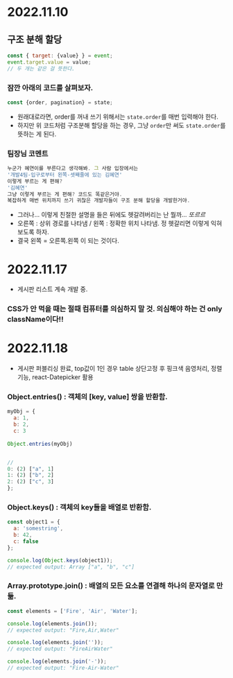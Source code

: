 # 2022.11.10 
## 구조 분해 할당 

```js
const { target: {value} } = event;
event.target.value = value;
// 두 개는 같은 걸 뜻한다.
```

### 잠깐 아래의 코드를 살펴보자.
```js
const {order, pagination} = state;
```
- 원래대로라면, order를 꺼내 쓰기 위해서는 `state.order`를 매번 입력해야 한다.   
- 하지만 위 코드처럼 구조분해 할당을 하는 경우, 그냥 `order`만 써도 `state.order`를 뜻하는 게 된다.   
### 팀장님 코멘트

```js
누군가 혜연이를 부른다고 생각해봐. 그 사람 입장에서는
'개발4팀-입구로부터 왼쪽-셋째줄에 있는 김혜연'
이렇게 부르는 게 편해?
'김혜연'
그냥 이렇게 부르는 게 편해? 코드도 똑같은거야.
복잡하게 매번 위치까지 쓰기 귀찮은 개발자들이 구조 분해 할당을 개발한거야.
```

- 그러나... 이렇게 친절한 설명을 들은 뒤에도 헷갈려버리는 난 뭘까...  *또르르*
- 오른쪽 : 상위 경로를 나타냄 / 왼쪽 : 정확한 위치 나타냄. 정 헷갈리면 이렇게 익혀보도록 하자.
- 결국 왼쪽 = 오른쪽.왼쪽   이 되는 것이다.


# 2022.11.17
- 게시판 리스트 계속 개발 중.
### CSS가 안 먹을 때는 절때 컴퓨터를 의심하지 말 것. 의심해야 하는 건 only className이다!!

# 2022.11.18
- 게시판 퍼블리싱 완료, top값이 1인 경우 table 상단고정 후 핑크색 음영처리, 정렬기능, react-Datepicker 활용 
### Object.entries() : 객체의 [key, value] 쌍을 반환함. 
```js
myObj = {
  a: 1,
  b: 2,
  c: 3
  
Object.entries(myObj)


//
0: (2) ["a", 1]
1: (2) ["b", 2]
2: (2) ["c", 3]
};
```




### Object.keys() : 객체의 key들을 배열로 반환함.
```js
const object1 = {
  a: 'somestring',
  b: 42,
  c: false
};

console.log(Object.keys(object1));
// expected output: Array ["a", "b", "c"]
```

### Array.prototype.join() : 배열의 모든 요소를 연결해 하나의 문자열로 만듦.
```js
const elements = ['Fire', 'Air', 'Water'];

console.log(elements.join());
// expected output: "Fire,Air,Water"

console.log(elements.join(''));
// expected output: "FireAirWater"

console.log(elements.join('-'));
// expected output: "Fire-Air-Water"
```


